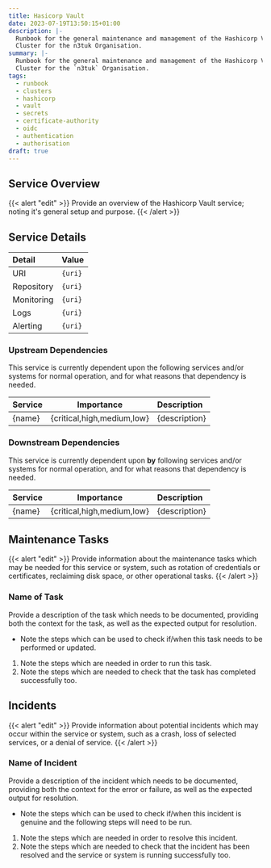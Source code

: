```yaml
---
title: Hasicorp Vault
date: 2023-07-19T13:50:15+01:00
description: |-
  Runbook for the general maintenance and management of the Hashicorp Vault
  Cluster for the n3tuk Organisation.
summary: |-
  Runbook for the general maintenance and management of the Hashicorp Vault
  Cluster for the `n3tuk` Organisation.
tags:
  - runbook
  - clusters
  - hashicorp
  - vault
  - secrets
  - certificate-authority
  - oidc
  - authentication
  - authorisation
draft: true
---
```


## Service Overview

{{< alert "edit" >}} Provide an overview of the Hashicorp Vault service; noting
it's general setup and purpose. {{< /alert >}}

## Service Details

| Detail     | Value   |
| :--------- | :------ |
| URI        | `{uri}` |
| Repository | `{uri}` |
| Monitoring | `{uri}` |
| Logs       | `{uri}` |
| Alerting   | `{uri}` |

### Upstream Dependencies

This service is currently dependent upon the following services and/or systems
for normal operation, and for what reasons that dependency is needed.

| Service |         Importance         | Description   |
| :------ | :------------------------: | :------------ |
| {name}  | {critical,high,medium,low} | {description} |

### Downstream Dependencies

This service is currently dependent upon **by** following services and/or
systems for normal operation, and for what reasons that dependency is needed.

| Service |         Importance         | Description   |
| :------ | :------------------------: | :------------ |
| {name}  | {critical,high,medium,low} | {description} |

## Maintenance Tasks

{{< alert "edit" >}} Provide information about the maintenance tasks which may
be needed for this service or system, such as rotation of credentials or
certificates, reclaiming disk space, or other operational tasks. {{< /alert >}}

### Name of Task

Provide a description of the task which needs to be documented, providing both
the context for the task, as well as the expected output for resolution.

- Note the steps which can be used to check if/when this task needs to be
  performed or updated.

1. Note the steps which are needed in order to run this task.
1. Note the steps which are needed to check that the task has completed
   successfully too.

## Incidents

{{< alert "edit" >}} Provide information about potential incidents which may
occur within the service or system, such as a crash, loss of selected services,
or a denial of service. {{< /alert >}}

### Name of Incident

Provide a description of the incident which needs to be documented, providing
both the context for the error or failure, as well as the expected output for
resolution.

- Note the steps which can be used to check if/when this incident is genuine and
  the following steps will need to be run.

1. Note the steps which are needed in order to resolve this incident.
1. Note the steps which are needed to check that the incident has been resolved
   and the service or system is running successfully too.
